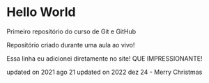 # Hello World
 Primeiro repositório do curso de Git e GitHub

Repositório criado durante uma aula ao vivo!

Essa linha eu adicionei diretamente no site! QUE IMPRESSIONANTE!

updated on 2021 ago 21
updated on 2022 dez 24 - Merry Christmas